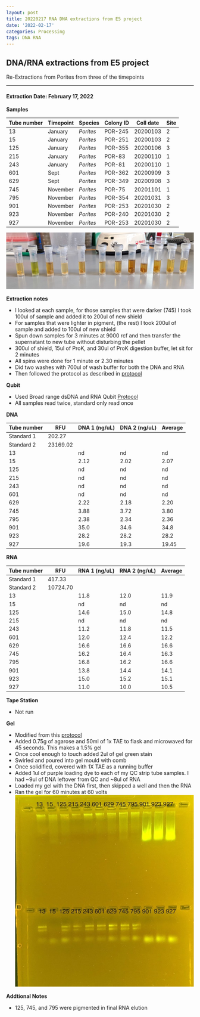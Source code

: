 ```yaml
---
layout: post
title: 20220217 RNA DNA extractions from E5 project
date: '2022-02-17'
categories: Processing
tags: DNA RNA
---
```


## DNA/RNA extractions from E5 project

Re-Extractions from Porites from three of the timepoints

---

#### Extraction Date: February 17, 2022 

**Samples**

| Tube number 	| Timepoint	   	| Species	    | Colony ID 	| Coll date		| Site       	|
|-------------	|------------	|-------------	|-------------	|-------------	|-------------	|
| 13		 	| January	 	| *Porites*		| POR-245      	| 20200103   	| 2				|
| 15			| January	 	| *Porites*		| POR-251	    | 20200103		| 2				|
| 125		 	| January	  	| *Porites*		| POR-355    	| 20200106  	| 3				|
| 215		 	| January	 	| *Porites*		| POR-83	   	| 20200110   	| 1				|
| 243			| January 		| *Porites*		| POR-81	    | 20200110		| 1				|
| 601		 	| Sept	  		| *Porites*		| POR-362    	| 20200909  	| 3				|
| 629		 	| Sept		 	| *Porites*		| POR-349     	| 20200908   	| 3				|
| 745			| November	 	| *Porites*		| POR-75	    | 20201101		| 1				|
| 795		 	| November		| *Porites*		| POR-354	   	| 20201031  	| 3				|
| 901		 	| November	 	| *Porites*		| POR-253	   	| 20201030   	| 2				|
| 923			| November	 	| *Porites*		| POR-240	    | 20201030		| 2				|
| 927		 	| November	  	| *Porites*		| POR-253   	| 20201030  	| 2				|


![20220217_samples.jpg](https://github.com/Kterpis/Putnam_Lab_Notebook/blob/master/images/samples/20220217_samples.jpg?raw=true)


**Extraction notes**
 - I looked at each sample, for those samples that were darker (745) I took 100ul of sample and added it to 200ul of new shield
 - For samples that were lighter in pigment, (the rest) I took 200ul of sample and added to 100ul of new shield
 - Spun down samples for 3 minutes at 9000 rcf and then transfer the supernatant to new tube without disturbing the pellet
 - 300ul of shield, 15ul of ProK, and 30ul of ProK digestion buffer, let sit for 2 minutes
 - All spins were done for 1 minute or 2.30 minutes
 - Did two washes with 700ul of wash buffer for both the DNA and RNA
 - Then followed the protocol as described in [protocol](https://github.com/emmastrand/EmmaStrand_Notebook/blob/master/_posts/2019-05-31-Zymo-Duet-RNA-DNA-Extraction-Protocol.md)


**Qubit**
 - Used Broad range dsDNA and RNA Qubit [Protocol](https://meschedl.github.io/MESPutnam_Open_Lab_Notebook/Qubit-Protocol/)
 - All samples read twice, standard only read once
 
**DNA**

| Tube number 	| RFU		   	| DNA 1 (ng/uL) | DNA 2 (ng/uL) | Average     	|
|-------------	|------------	|-------------	|-------------	|-------------	|
| Standard 1  	| 202.27	 	| 		      	| 		      	|	         	|
| Standard 2 	| 23169.02	 	| 		    	| 		    	| 	        	|
| 13		 	|		     	| nd	     	| nd	     	| nd        	|
| 15		 	| 			   	| 2.12 	 	    | 2.02        	| 2.07			|
| 125		  	|		     	| nd 	      	| nd        	| nd 	    	|
| 215		 	| 			   	| nd     	 	| nd     	  	| nd	      	|
| 243		  	|		     	| nd     	 	| nd	       	| nd	       	|
| 601		 	| 			   	| nd     	 	| nd	      	| nd	       	|
| 629		  	|		     	| 2.22     	  	| 2.18        	| 2.20	       	|
| 745		 	| 			   	| 3.88       	| 3.72         	| 3.80      	|
| 795		  	|		     	| 2.38	  	    | 2.34         	| 2.36        	|
| 901		 	| 			   	| 35.0        	| 34.6	      	| 34.8	       	|
| 923		  	|		     	| 28.2   	  	| 28.2	      	| 28.2	       	|
| 927		 	| 			   	| 19.6	       	| 19.3         	| 19.45	       	|


**RNA**


| Tube number 	| RFU		   	| RNA 1 (ng/uL) | RNA 2 (ng/uL) | Average     	|
|-------------	|------------	|-------------	|-------------	|-------------	|
| Standard 1  	| 417.33	 	| 		      	| 		      	|	         	|
| Standard 2 	| 10724.70	 	| 		    	| 		    	| 	        	|
| 13		 	|		     	| 11.8	     	| 12.0	     	| 11.9        	|
| 15		 	| 			   	| nd	  	    | nd        	| nd			|
| 125		  	|		     	| 14.6 	      	| 15.0        	| 14.8	       	|
| 215		 	| 			   	| nd        	| nd        	| nd     		|
| 243		  	|		     	| 11.2	      	| 11.8         	| 11.5        	|
| 601		 	| 			   	| 12.0	      	| 12.4	      	| 12.2	       	|
| 629		  	|		     	| 16.6	       	| 16.6        	| 16.6	       	|
| 745		 	| 			   	| 16.2	      	| 16.4         	| 16.3	      	|
| 795		  	|		     	| 16.8  	 	| 16.2         	| 16.6        	|
| 901		 	| 			   	| 13.8        	| 14.4	       	| 14.1        	|
| 923		  	|		     	| 15.0	      	| 15.2	      	| 15.1	       	|
| 927		 	| 			   	| 11.0	       	| 10.0         	| 10.5	       	|


**Tape Station**
 - Not run
 

**Gel**
 - Modified from this [protocol](https://meschedl.github.io/MESPutnam_Open_Lab_Notebook/Gel-Protocol/)
 - Added 0.75g of agarose and 50ml of 1x TAE to flask and microwaved for 45 seconds. This makes a 1.5% gel
 - Once cool enough to touch added 2ul of gel green stain
 - Swirled and poured into gel mould with comb
 - Once solidified, covered with 1X TAE as a running buffer
 - Added 1ul of purple loading dye to each of my QC strip tube samples. I had ~9ul of DNA leftover from QC and ~8ul of RNA
 - Loaded my gel with the DNA first, then skipped a well and then the RNA
 - Ran the gel for 60 minutes at 60 volts
 ![20220217_gel.jpg](https://github.com/Kterpis/Putnam_Lab_Notebook/blob/master/images/gels/20220217_gel.jpg?raw=true)
 
 **Addtional Notes**
  - 125, 745, and 795 were pigmented in final RNA elution

